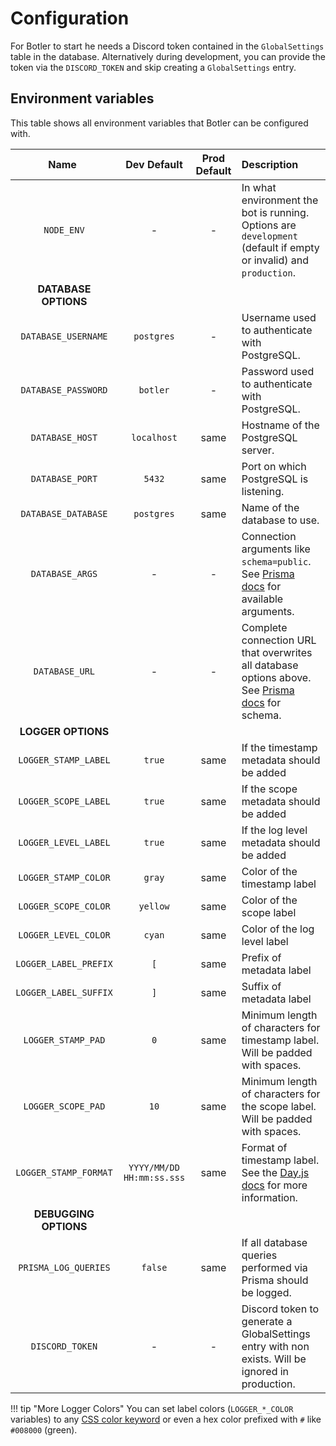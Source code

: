 # Configuration

For Botler to start he needs a Discord token contained in the `GlobalSettings` table in the database. Alternatively during development, you can provide the token via the `DISCORD_TOKEN` and skip creating a `GlobalSettings` entry.

## Environment variables

This table shows all environment variables that Botler can be configured with.

| <div style="width:150px">Name</div> |        Dev Default        | Prod Default | Description                                                                                                                                                                          |
| :---------------------------------: | :-----------------------: | :----------: | :----------------------------------------------------------------------------------------------------------------------------------------------------------------------------------- |
|             `NODE_ENV`              |             -             |      -       | In what environment the bot is running. Options are `development` (default if empty or invalid) and `production`.                                                                    |
|        **DATABASE OPTIONS**         |
|         `DATABASE_USERNAME`         |        `postgres`         |      -       | Username used to authenticate with PostgreSQL.                                                                                                                                       |
|         `DATABASE_PASSWORD`         |         `botler`          |      -       | Password used to authenticate with PostgreSQL.                                                                                                                                       |
|           `DATABASE_HOST`           |        `localhost`        |     same     | Hostname of the PostgreSQL server.                                                                                                                                                   |
|           `DATABASE_PORT`           |          `5432`           |     same     | Port on which PostgreSQL is listening.                                                                                                                                               |
|         `DATABASE_DATABASE`         |        `postgres`         |     same     | Name of the database to use.                                                                                                                                                         |
|           `DATABASE_ARGS`           |             -             |      -       | Connection arguments like `schema=public`. See [Prisma docs](https://www.prisma.io/docs/concepts/database-connectors/postgresql#arguments) for available arguments.                  |
|           `DATABASE_URL`            |             -             |      -       | Complete connection URL that overwrites all database options above. See [Prisma docs](https://www.prisma.io/docs/concepts/database-connectors/postgresql#connection-url) for schema. |
|         **LOGGER OPTIONS**          |
|        `LOGGER_STAMP_LABEL`         |          `true`           |     same     | If the timestamp metadata should be added                                                                                                                                            |
|        `LOGGER_SCOPE_LABEL`         |          `true`           |     same     | If the scope metadata should be added                                                                                                                                                |
|        `LOGGER_LEVEL_LABEL`         |          `true`           |     same     | If the log level metadata should be added                                                                                                                                            |
|        `LOGGER_STAMP_COLOR`         |          `gray`           |     same     | Color of the timestamp label                                                                                                                                                         |
|        `LOGGER_SCOPE_COLOR`         |         `yellow`          |     same     | Color of the scope label                                                                                                                                                             |
|        `LOGGER_LEVEL_COLOR`         |          `cyan`           |     same     | Color of the log level label                                                                                                                                                         |
|        `LOGGER_LABEL_PREFIX`        |            `[`            |     same     | Prefix of metadata label                                                                                                                                                             |
|        `LOGGER_LABEL_SUFFIX`        |            `]`            |     same     | Suffix of metadata label                                                                                                                                                             |
|         `LOGGER_STAMP_PAD`          |            `0`            |     same     | Minimum length of characters for timestamp label. Will be padded with spaces.                                                                                                        |
|         `LOGGER_SCOPE_PAD`          |           `10`            |     same     | Minimum length of characters for the scope label. Will be padded with spaces.                                                                                                        |
|        `LOGGER_STAMP_FORMAT`        | `YYYY/MM/DD HH:mm:ss.sss` |     same     | Format of timestamp label. See the [Day.js docs](https://day.js.org/docs/en/display/format) for more information.                                                                    |
|        **DEBUGGING OPTIONS**        |
|        `PRISMA_LOG_QUERIES`         |          `false`          |     same     | If all database queries performed via Prisma should be logged.                                                                                                                       |
|           `DISCORD_TOKEN`           |             -             |      -       | Discord token to generate a GlobalSettings entry with non exists. Will be ignored in production.                                                                                     |

!!! tip "More Logger Colors"
    You can set label colors (`LOGGER_*_COLOR` variables) to any [CSS color keyword](https://www.w3.org/wiki/CSS/Properties/color/keywords)
    or even a hex color prefixed with `#` like `#008000` (green).
